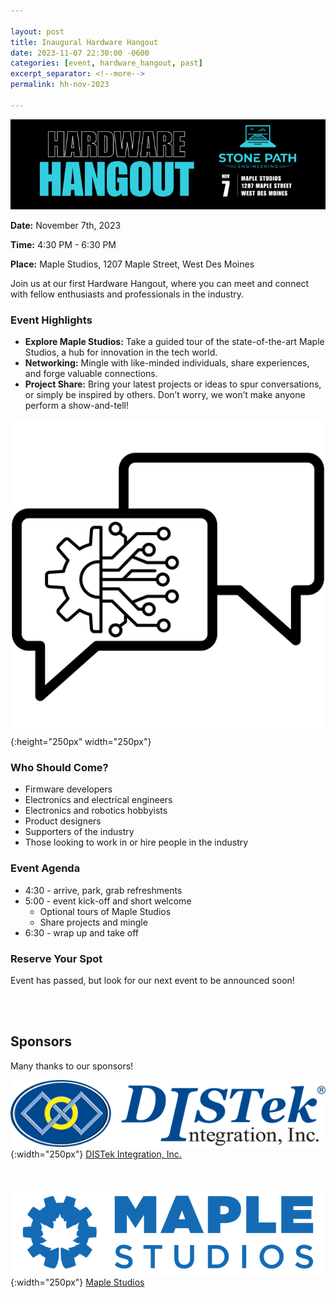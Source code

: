 ```yaml
---

layout: post
title: Inaugural Hardware Hangout
date: 2023-11-07 22:30:00 -0600
categories: [event, hardware_hangout, past]
excerpt_separator: <!--more-->
permalink: hh-nov-2023

---
```


![Banner](/assets/images/banner_hardware_hangout_2023_11.png)

**Date:**  November 7th, 2023

**Time:**  4:30 PM - 6:30 PM

**Place:** Maple Studios, 1207 Maple Street, West Des Moines

Join us at our first Hardware Hangout, where you can meet and connect with fellow enthusiasts and professionals in the industry.
<!--more-->
### Event Highlights

- **Explore Maple Studios:** Take a guided tour of the state-of-the-art Maple Studios, a hub for innovation in the tech world.
- **Networking:** Mingle with like-minded individuals, share experiences, and forge valuable connections.
- **Project Share:** Bring your latest projects or ideas to spur conversations, or simply be inspired by others. Don’t worry, we won’t make anyone perform a show-and-tell!

![Icon](/assets/images/icon_hardware_hangout.png){:height="250px" width="250px"}

### Who Should Come?

- Firmware developers
- Electronics and electrical engineers
- Electronics and robotics hobbyists
- Product designers
- Supporters of the industry
- Those looking to work in or hire people in the industry

### Event Agenda

- 4:30 - arrive, park, grab refreshments
- 5:00 - event kick-off and short welcome
  - Optional tours of Maple Studios
  - Share projects and mingle
- 6:30 - wrap up and take off

### Reserve Your Spot

Event has passed, but look for our next event to be announced soon! 

<br /><br />

## Sponsors

Many thanks to our sponsors!

![DISTek Logo](/assets/images/DISTek_Logo.png){:width="250px"}
[DISTek Integration, Inc.](https://distek.com/)

<br /><br />
![Maple Studios Logo](/assets/images/maple_studios_logo.png){:width="250px"}
[Maple Studios](https://www.maplestudios.com/)
